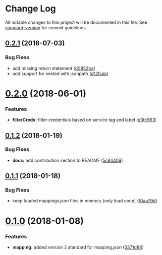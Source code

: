# Change Log

All notable changes to this project will be documented in this file. See [standard-version](https://github.com/conventional-changelog/standard-version) for commit guidelines.

<a name="0.2.1"></a>
## [0.2.1](https://github.com/ibm-developer/ibm-cloud-env/compare/v0.2.0...v0.2.1) (2018-07-03)


### Bug Fixes

* add missing return statement ([d0852ba](https://github.com/ibm-developer/ibm-cloud-env/commit/d0852ba))
* add support for nested with jsonpath ([d12fcdc](https://github.com/ibm-developer/ibm-cloud-env/commit/d12fcdc))



<a name="0.2.0"></a>
# [0.2.0](https://github.com/ibm-developer/ibm-cloud-env/compare/v0.1.2...v0.2.0) (2018-06-01)


### Features

* **filterCreds:** filter credentials based on service tag and label ([e3fc963](https://github.com/ibm-developer/ibm-cloud-env/commit/e3fc963))



<a name="0.1.2"></a>
## [0.1.2](https://github.com/ibm-developer/ibm-cloud-env/compare/v0.1.1...v0.1.2) (2018-01-19)


### Bug Fixes

* **docs:** add contribution section to README ([5c84409](https://github.com/ibm-developer/ibm-cloud-env/commit/5c84409))



<a name="0.1.1"></a>
## [0.1.1](https://github.com/ibm-developer/ibm-cloud-env/compare/v0.1.0...v0.1.1) (2018-01-18)


### Bug Fixes

* keep loaded mappings.json files in memory (only load once) ([f0aa79d](https://github.com/ibm-developer/ibm-cloud-env/commit/f0aa79d))



<a name="0.1.0"></a>
# [0.1.0](https://github.com/ibm-developer/ibm-cloud-env/compare/v0.0.7...v0.1.0) (2018-01-08)


### Features

* **mapping:** added version 2 standard for mapping.json ([5371d88](https://github.com/ibm-developer/ibm-cloud-env/commit/5371d88))

